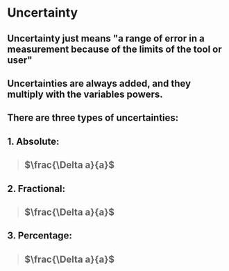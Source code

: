 # Uncertainty
## Uncertainty just means "a range of error in a measurement because of the limits of the tool or user"
## Uncertainties are always added, and they multiply with the variables powers.
## There are three types of uncertainties:
## 1. Absolute:
> ## $\frac{\Delta a}{a}$
## 2. Fractional:
> ## $\frac{\Delta a}{a}$
## 3. Percentage:
> ## $\frac{\Delta a}{a}$
